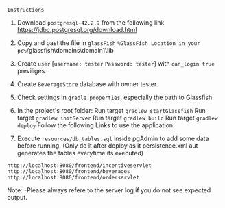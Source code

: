 `Instructions`

1.  Download `postgresql-42.2.9`  from the following link https://jdbc.postgresql.org/download.html 
2. Copy and past the file in `glassFish` `%GlassFish Location in your pc%`/glassfish\domains\domain1\lib
3. Create `user` [`username: tester` `Password: tester`] with `can_login true` previliges.
4. Create `BeverageStore` database with owner tester.
5. Check settings in `gradle.properties`, especially the path to Glassfish

6. In the project's root folder:
Run target `gradlew startGlassfish`
Run target `gradlew initServer`
Run target `gradlew build`
Run target `gradlew deploy`
Follow the following Links to use the application.

7. Execute `resources/db_tables.sql` inside pgAdmin to add some data before running. (Only do it after deploy as it persistence.xml aut generates the tables everytime its executed)


`http://localhost:8080/frontend/incentiveservlet`
`http://localhost:8080/frontend/beverages`
`http://localhost:8080/frontend/orderservlet`

Note:
-Please always refere to the server log if you do not see expected output.

